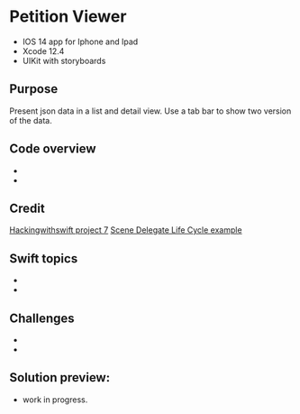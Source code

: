 #  Petition Viewer
* IOS 14 app for Iphone and Ipad
* Xcode 12.4
* UIKit with storyboards
## Purpose
Present json data in a list and detail view. Use a tab bar to show two version of the data.
## Code overview
*
*
## Credit
[Hackingwithswift project 7](www.hackingwithswift.com/100/33)
[Scene Delegate Life Cycle example](www.dev2qa.com/swift-xcode-11-ios-13-scene-delegate-life-cycle-example)
## Swift topics
*
*
## Challenges
*
*
## Solution preview:
* work in  progress. 



